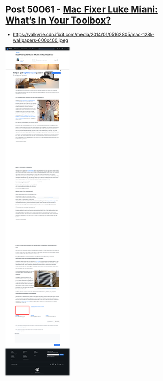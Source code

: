 # Post 50061 - [Mac Fixer Luke Miani: What&#8217;s In Your Toolbox?](https://www.ifixit.com/News/50061/mac-fixer-luke-miani-whats-in-your-toolbox)

- https://valkyrie.cdn.ifixit.com/media/2014/01/05162805/mac-128k-wallpapers-600x400.jpeg

![screencap](screenshots/80b815a0-2021-447f-994d-7a836b4b0dc3.png)
